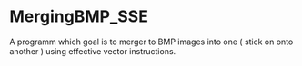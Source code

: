 # MergingBMP_SSE
A programm which goal is to merger to BMP images into one ( stick on onto another ) using effective vector instructions.
